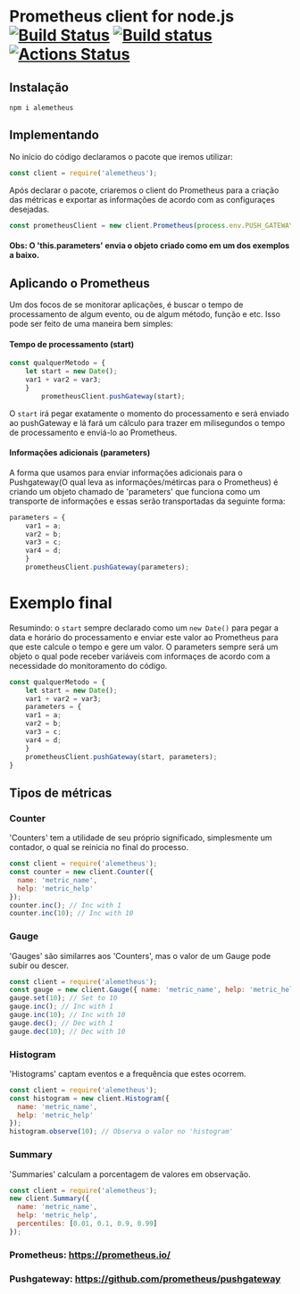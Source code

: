 # Prometheus client for node.js [![Build Status](https://travis-ci.org/siimon/prom-client.svg?branch=master)](https://travis-ci.org/siimon/prom-client) [![Build status](https://ci.appveyor.com/api/projects/status/k2e0gwonkcee3lp9/branch/master?svg=true)](https://ci.appveyor.com/project/siimon/prom-client/branch/master) [![Actions Status](https://github.com/siimon/prom-client/workflows/Node.js%20CI/badge.svg?branch=master)](https://github.com/siimon/prom-client/actions)

## Instalação 

```npm i alemetheus```

## Implementando

No início do código declaramos o pacote que iremos utilizar:

```js
const client = require('alemetheus');
```

Após declarar o pacote, criaremos o client do Prometheus para a criação das métricas e exportar as informações de acordo com as configuraçes desejadas.

```js
const prometheusClient = new client.Prometheus(process.env.PUSH_GATEWAY, 'nome_da_metrica', '','produto',this.parameters,'(histogram, summary, gauge, counter)', 'nome da aplicação' );
```
#### Obs: O 'this.parameters' envia o objeto criado como em um dos exemplos a baixo. 

## Aplicando o Prometheus

Um dos focos de se monitorar aplicações, é buscar o tempo de processamento de algum evento, ou de algum método, função e etc. Isso pode ser feito de uma maneira bem simples:

#### Tempo de processamento (start) 

```js
const qualquerMetodo = {
	let start = new Date();
	var1 + var2 = var3;
	}
        prometheusClient.pushGateway(start);
```

O ```start``` irá pegar exatamente o momento do processamento e será enviado ao pushGateway e lá fará um cálculo para trazer em milisegundos o tempo de processamento e enviá-lo ao Prometheus.

#### Informações adicionais (parameters)

A forma que usamos para enviar informações adicionais para o Pushgateway(O qual leva as informações/métircas para o Prometheus) é criando um objeto chamado de 'parameters' que funciona como um transporte de informações e essas serão transportadas da seguinte forma:

```js
parameters = {
	var1 = a;
	var2 = b;
	var3 = c;
	var4 = d;
	}
	prometheusClient.pushGateway(parameters);
```
# Exemplo final

Resumindo: o ```start``` sempre declarado como  um ```new Date()``` para pegar a data e horário do processamento e enviar este valor ao Prometheus para que este calcule o tempo e gere um valor. O parameters sempre será um objeto o qual pode receber variáveis com informaçes de acordo com a necessidade do monitoramento do código.  

```js
const qualquerMetodo = {
	let start = new Date();
	var1 + var2 = var3;
	parameters = {
	var1 = a;
	var2 = b;
	var3 = c;
	var4 = d;
	}
	prometheusClient.pushGateway(start, parameters);
}
```

## Tipos de métricas

### Counter

'Counters' tem a utilidade de seu próprio significado, simplesmente um contador, o qual se reinicia no final do processo.

```js
const client = require('alemetheus');
const counter = new client.Counter({
  name: 'metric_name',
  help: 'metric_help'
});
counter.inc(); // Inc with 1
counter.inc(10); // Inc with 10
```

### Gauge

'Gauges' são similarres aos 'Counters', mas o valor de um Gauge pode subir ou descer.

```js
const client = require('alemetheus');
const gauge = new client.Gauge({ name: 'metric_name', help: 'metric_help' });
gauge.set(10); // Set to 10
gauge.inc(); // Inc with 1
gauge.inc(10); // Inc with 10
gauge.dec(); // Dec with 1
gauge.dec(10); // Dec with 10
```

### Histogram

'Histograms' captam eventos e a frequência que estes ocorrem.

```js
const client = require('alemetheus');
const histogram = new client.Histogram({
  name: 'metric_name',
  help: 'metric_help'
});
histogram.observe(10); // Observa o valor no 'histogram'
```

### Summary

'Summaries' calculam a porcentagem de valores em observação.

```js
const client = require('alemetheus');
new client.Summary({
  name: 'metric_name',
  help: 'metric_help',
  percentiles: [0.01, 0.1, 0.9, 0.99]
});
```
### Prometheus: https://prometheus.io/
### Pushgateway: https://github.com/prometheus/pushgateway
